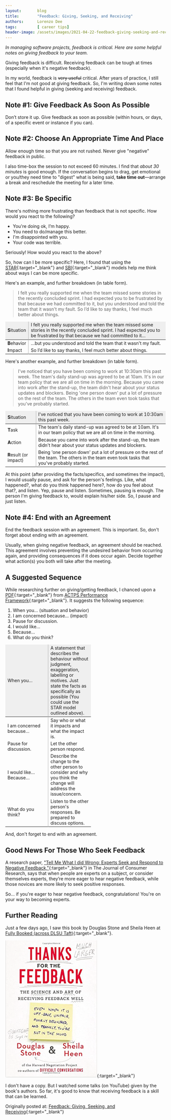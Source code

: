 ```yaml
---
layout:       blog
title:        "Feedback: Giving, Seeking, and Receiving"
authors:      Lorenzo Dee
tags:         [ career tips]
header-image: /assets/images/2021-04-22-feedback-giving-seeking-and-receiving/FeedbackGivingSeekingAndReceiving.png
---
```


*In managing software projects, feedback is critical. Here are some helpful notes on giving feedback to your team.*

Giving feedback is difficult. Receiving feedback can be tough at times (especially when it's negative feedback).

In my world, feedback is ~~very useful~~ critical. After years of practice, I still feel that I'm not good at giving feedback. So, I'm writing down some notes that I found helpful in giving (seeking and receiving) feedback.

## Note #1: Give Feedback As Soon As Possible

Don’t store it up. Give feedback as soon as possible (within hours, or days, of a specific event or instance if you can).

## Note #2: Choose An Appropriate Time And Place

Allow enough time so that you are not rushed. Never give "negative" feedback in public.

I also time-box the session to not exceed 60 minutes. I find that *about 30 minutes* is good enough. If the conversation begins to drag, get emotional or you/they need time to "digest" what is being said, **take time out**—arrange a break and reschedule the meeting for a later time.

## Note #3: Be Specific

There's nothing more frustrating than feedback that is not specific. How would you react to the following?

- You're doing ok, I’m happy.
- You need to do/manage this better.
- I'm disappointed with you.
- Your code was terrible.

Seriously! How would you react to the above?

So, how can I be more specific? Here, I found that using the [STAR](https://en.wikipedia.org/wiki/Situation,_task,_action,_result){:target="_blank"} and [SBI](https://www.google.com.ph/search?q=sbi+situation+behaviour+impact){:target="_blank"} models help me think about ways I can be more specific.

Here's an example, and further breakdown (in table form).

> I felt you really supported me when the team missed some stories in the recently concluded sprint. I had expected you to be frustrated by that because we had committed to it, but you understood and told the team that it wasn't my fault. So I’d like to say thanks, I feel much better about things.

<table>
<thead>  
  <tr>
    <td style="background-color:#EFEFEF; border-right: solid #AAAAAA 1px;"><strong>S</strong>ituation</td>
    <td style="background-color:#EFEFEF;">I felt you really supported me when the team missed some stories in the recently concluded sprint. I had expected you to be frustrated by that because we had committed to it…</td>
  </tr>
</thead>
<tbody>
  <tr>
    <td style="border-right: solid #AAAAAA 1px;"><strong>B</strong>ehavior</td>
    <td>…but you understood and told the team that it wasn't my fault. </td>
  </tr>
  <tr>
    <td style="border-right: solid #AAAAAA 1px;"><strong>I</strong>mpact</td>
    <td>So I’d like to say thanks, I feel much better about things.</td>
  </tr>
</tbody>
</table>

Here's another example, and further breakdown (in table form).

> I've noticed that you have been coming to work at 10:30am this past week. The team's daily stand-up was agreed to be at 10am. It's in our team policy that we are all on time in the morning. Because you came into work after the stand-up, the team didn't hear about your status updates and blockers. Being 'one person down' put a lot of pressure on the rest of the team. The others in the team even took tasks that you've probably started.

<table>
<thead>  
  <tr>
    <td style="background-color:#EFEFEF; border-right: solid #AAAAAA 1px;"><strong>S</strong>ituation</td>
    <td style="background-color:#EFEFEF;">I've noticed that you have been coming to work at 10:30am this past week.</td>
  </tr>
</thead>
<tbody>
  <tr>
    <td style="border-right: solid #AAAAAA 1px;"><strong>T</strong>ask</td>
    <td>The team's daily stand-up was agreed to be at 10am. It's in our team policy that we are all on time in the morning.</td>
  </tr>
  <tr>
    <td style="border-right: solid #AAAAAA 1px;"><strong>A</strong>ction</td>
    <td>Because you came into work after the stand-up, the team didn't hear about your status updates and blockers.</td>
  </tr>
  <tr>
    <td style="border-right: solid #AAAAAA 1px;"><strong>R</strong>esult (or impact)</td>
    <td>Being 'one person down' put a lot of pressure on the rest of the team. The others in the team even took tasks that you've probably started.</td>
  </tr>
</tbody>
</table>
                                                                                               
At this point (after providing the facts/specifics, and sometimes the impact), I would usually pause, and ask for the person's feelings. Like, what happened?, what do you think happened here?, how do you feel about that?, and listen. Yep, pause and listen. Sometimes, pausing is enough. The person I'm giving feedback to, would explain his/her side. So, I pause and just listen.

## Note #4: End with an Agreement

End the feedback session with an agreement. This is important. So, don't forget about ending with an agreement.

Usually, when giving negative feedback, an agreement should be reached. This agreement involves preventing the undesired behavior from occurring again, and providing consequences if it does occur again. Decide together what action(s) you both will take after the meeting.

## A Suggested Sequence
While researching further on giving/getting feedback, I chanced upon a [PDF](http://www.cmd.act.gov.au/__data/assets/pdf_file/0003/463728/art_feedback.pdf){:target="_blank"} from [ACTPS Performance Framework](https://www.cmtedd.act.gov.au/governance/public/performance){:target="_blank"}. It suggests the following sequence:

1. When you… (situation and behavior)
2. I am concerned because… (impact)
3. Pause for discussion.
4. I would like…
5. Because…
6. What do you think?

<table>
<thead>  
  <tr>
    <td style="background-color:#EFEFEF; width:120px; border-right: solid #AAA 1px; vertical-align: inherit">When you…</td>
    <td style="background-color:#EFEFEF; width:120px;">A statement that describes the behaviour without judgment, exaggeration, labelling or motives. Just state the facts as specifically as possible (You could use the STAR model outlined above).</td>
  </tr>
</thead>
<tbody>
  <tr>
    <td style="width:120px; border-right: solid #AAAAAA 1px;">I am concerned because…</td>
    <td>Say who or what it impacts and what the impact is.</td>
  </tr>
  <tr>
    <td style="width:120px; border-right: solid #AAAAAA 1px;">Pause for discussion.</td>
    <td>Let the other person respond.</td>
  </tr>
  <tr>
    <td style="width:120px; border-right: solid #AAAAAA 1px;">I would like… <br>Because…</td>
    <td>Describe the change to the other person to consider and why you think the change will address the issue/concern.</td>
  </tr>
    <tr>
    <td style="width:120px; border-right: solid #AAAAAA 1px;">What do you think?</td>
    <td>Listen to the other person's responses. Be prepared to discuss options.</td>
  </tr>
</tbody>
</table>

And, don't forget to end with an agreement.

## Good News For Those Who Seek Feedback
A research paper, ["Tell Me What I did Wrong: Experts Seek and Respond to Negative Feedback,"](https://www.mendeley.com/catalogue/d0b62880-8ec1-3bc8-9d85-5ba42d1a6152/){:target="_blank"} in The Journal of Consumer Research, says that when people are experts on a subject, or consider themselves experts, they’re more eager to hear negative feedback, while those novices are more likely to seek positive responses.

So... if you're eager to hear negative feedback, congratulations! You're on your way to becoming experts.

## Further Reading
Just a few days ago, I saw this book by Douglas Stone and Sheila Heen at [Fully Booked (across DLSU Taft)](https://www.fullybookedonline.com/stores/){:target="_blank"}.

[![Thanks for the Feedback: The Science and Art of Receiving Feedback Well](/assets/images/2021-04-22-feedback-giving-seeking-and-receiving/thanksforthefeedback.png "Thanks for the Feedback: The Science and Art of Receiving Feedback Well")](https://www.amazon.com/Thanks-Feedback-Science-Receiving-Well/dp/0670014664){:target="_blank"}

I don't have a copy. But I watched some talks (on YouTube) given by the book's authors. So far, it's good to know that receiving feedback is a skill that can be learned.

Originally posted at: [Feedback: Giving, Seeking, and Receiving](https://lorenzo-dee.blogspot.com/search?q=Feedback%3A+Giving%2C+Seeking%2C+and+Receiving){:target="_blank"}

